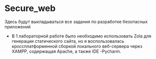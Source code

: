 # Secure_web
Здесь будут выкладываться все задания по разработке безопасных приложений
- В 1 лабораторной работе было необходимо использовать Zola для генерации статического сайта, но я воспользовалась кроссплатформенной сборкой локального веб-сервера через  XAMPP, содержащая Apache, а также IDE -Pycharm.


